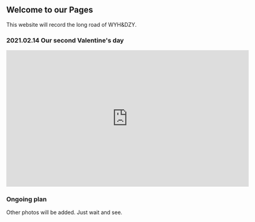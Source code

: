 ## Welcome to our Pages
This website will record the long road of WYH&DZY. 

### 2021.02.14 Our second Valentine's day
<iframe src="https://player.vimeo.com/video/511765258" width="640" height="360" frameborder="0" allow="autoplay; fullscreen; picture-in-picture" allowfullscreen></iframe>


### Ongoing plan
Other photos will be added. Just wait and see.
